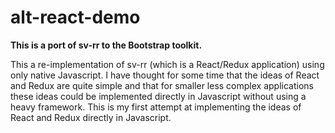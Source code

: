 # alt-react-demo

**This is a port of sv-rr to the Bootstrap toolkit.**

This a re-implementation of sv-rr (which is a React/Redux application) using only native Javascript. I have thought for some time that the ideas of React and Redux are quite simple and that for smaller less complex applications these ideas could be implemented directly in Javascript without using a heavy framework. This is my first attempt at implementing the ideas of React and Redux directly in Javascript.
